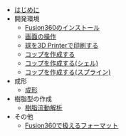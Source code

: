 
* [はじめに](README.md)
* 開発環境
    * [Fusion360のインストール](/dev/install.md)
    * [画面の操作](/dev/op.md)
    * [球を3D Printerで印刷する](/dev/hello.md)
    * [コップを作成する](/dev/cup.md)
	* [コップを作成する(シェル)](/dev/cup_shell.md)
	* [コップを作成する(スプライン)](/dev/cup_sprine.md)
* 成形
	* [成形](/dev/moldering.md)
* 樹脂型の作成
	* [樹脂流動解析](/dev/kata_ana.md)
* その他
	* [Fusion360で扱えるフォーマット](/dev/format.md)